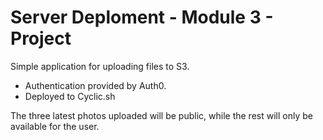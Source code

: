 # Server Deploment - Module 3 - Project

Simple application for uploading files to S3. 

  - Authentication provided by Auth0.
  - Deployed to Cyclic.sh

The three latest photos uploaded will be public, while the rest will only be available for the user.